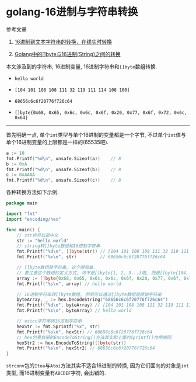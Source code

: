 # golang-16进制与字符串转换

参考文章

1. [16进制到文本字符串的转换，在线实时转换](https://www.bejson.com/convert/ox2str/)

2. [Golang中的[]byte与16进制(String)之间的转换](https://blog.csdn.net/jason_cuijiahui/article/details/79418557)

本文涉及到的字符串, 16进制变量, 16进制字符串和`[]byte`数组转换.

- `hello world`

- `[104 101 108 108 111 32 119 111 114 108 100]`

- `68656c6c6f20776f726c64`

- `[]byte{0x68, 0x65, 0x6c, 0x6c, 0x6f, 0x20, 0x77, 0x6f, 0x72, 0x6c, 0x64}`

------

首先明确一点, 单个`int`类型与单个16进制的变量都是一个字节, 不过单个`int`值与单个16进制变量的上限都是一样的(65535吧).

```go
a := 10
fmt.Printf("%d\n", unsafe.Sizeof(a))    // 8
b := 0xA
fmt.Printf("%d\n", unsafe.Sizeof(b))    // 8
c := 0xAAAA
fmt.Printf("%d\n", unsafe.Sizeof(c))    // 8
```

各种转换方法如下示例.

```go
package main

import "fmt"
import "encoding/hex"

func main() {
	// str也可以是中文
	str := "hello world"
	// string转[]byte数组和16进制字符串
	fmt.Printf("%d\n", []byte(str)) // [104 101 108 108 111 32 119 111 114 108 100]
	fmt.Printf("%x\n", str)         // 68656c6c6f20776f726c64

	// []byte数组转字符串, 这个很简单.
	// 要注意这个数组的定义方式, 可不是[]byte{1, 2, 3...}哦, 而是[]byte{104, 101, 108...}
	array := []byte{0x68, 0x65, 0x6c, 0x6c, 0x6f, 0x20, 0x77, 0x6f, 0x72, 0x6c, 0x64}
	fmt.Printf("%s\n", array) // hello world

	// 16进制字符串转[]byte数组, 然后可以通过[]byte数组转原始字符串
	byteArray, _ := hex.DecodeString("68656c6c6f20776f726c64")
	fmt.Printf("%d\n", byteArray) // [104 101 108 108 111 32 119 111 114 108 100]
	fmt.Printf("%s\n", byteArray) // hello world

	// asicc字符串转16进制字符串
	hexStr := fmt.Sprintf("%x", str)
	fmt.Printf("%s\n", hexStr) // 68656c6c6f20776f726c64
	// hex包里自带的EncodeToString()方法其实和上面的Sprintf()作用相同
	hexStr2 := hex.EncodeToString([]byte(str))
	fmt.Printf("%s\n", hexStr2) // 68656c6c6f20776f726c64
}

```

`strconv`包的`Itoa`与`Atoi`方法其实不适合16进制的转换, 因为它们面向的对象是`int`类型, 而16进制变量有`ABCDEF`字符, 会出错的.
